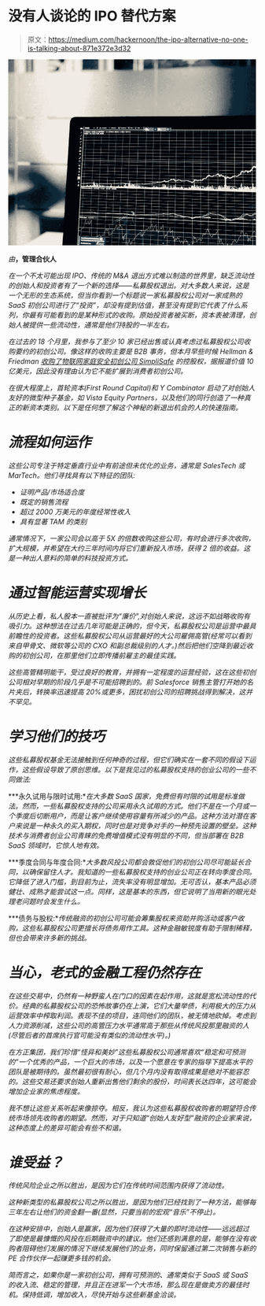 # 没有人谈论的 IPO 替代方案

> 原文：<https://medium.com/hackernoon/the-ipo-alternative-no-one-is-talking-about-871e372e3d32>

![](img/a5e5c5c0b27c2506f725ded69af756a1.png)

*由*[](https://twitter.com/dafrankel)**，管理合伙人**

*在一个不太可能出现 IPO、传统的 M&A 退出方式难以制造的世界里，缺乏流动性的创始人和投资者有了一个新的选择——私募股权退出。对大多数人来说，这是一个无形的生态系统，但当你看到一个标题说一家私募股权公司对一家成熟的 SaaS 初创公司进行了“投资”，却没有提到估值，甚至没有提到它代表了什么系列，你最有可能看到的是某种形式的收购。原始投资者被买断，资本表被清理，创始人被提供一些流动性，通常是他们持股的一半左右。*

*在过去的 18 个月里，我参与了至少 10 家已经出售或认真考虑过私募股权公司收购要约的初创公司。像这样的收购主要是 B2B 事务，但本月早些时候 Hellman & Friedman [收购了物联网家庭安全初创公司 SimpliSafe](https://techcrunch.com/2018/06/29/hellman-friedman-acquires-controlling-interest-in-simplisafe/?utm_source=dlvr.it&utm_medium=twitter) 的控股权，据报道价值 10 亿美元，因此没有理由认为它不能扩展到消费者初创公司。*

*在很大程度上，首轮资本(First Round Capital)和 Y Combinator 启动了对创始人友好的微型种子基金，如 Vista Equity Partners，以及他们的同行创造了一种真正的新资本类别。以下是任何想了解这个神秘的新退出机会的人的快速指南。*

# *流程如何运作*

*这些公司专注于特定垂直行业中有前途但未优化的业务，通常是 SalesTech 或 MarTech。他们寻找具有以下特征的团队:*

*   *证明产品/市场适合度*
*   *既定的销售流程*
*   *超过 2000 万美元的年度经常性收入*
*   *具有显著 TAM 的类别*

*通常情况下，一家公司会以高于 5X 的倍数收购这些公司，有时会进行多次收购，扩大规模，并希望在大约三年时间内将它们重新投入市场，获得 2 倍的收益。这是一种出人意料的简单的科技投资方式。*

# *通过智能运营实现增长*

*从历史上看，私人股本一直被批评为“廉价”,对创始人来说，这远不如战略收购有吸引力。这种想法在过去几年可能是正确的，但今天，私募股权公司是运营中最具前瞻性的投资者。这些私募股权公司从运营最好的大公司雇佣高管(经常可以看到来自甲骨文、微软等公司的 CXO 和副总裁级别的人才。)然后把他们空降到最近收购的初创公司，在那里他们立即传播前雇主的最佳实践。*

*这些高管精明能干，受过良好的教育，并拥有一定程度的运营经验，这在这些初创公司相对早期的阶段几乎是不可能招聘到的。前 Salesforce 销售主管打开她的名片夹后，转换率迅速提高 20%或更多，困扰初创公司的招聘挑战得到解决，这并不罕见。*

# *学习他们的技巧*

*这些私募股权基金无法接触到任何神奇的过程，但它们确实在一套不同的假设下运作，这些假设导致了原创思维。以下是我见过的私募股权支持的创业公司的一些不同做法:*

***永久试用与限时试用:**在大多数 SaaS 国家，免费但有时限的试用是标准做法。然而，一些私募股权支持的公司采用永久试用的方式。他们不是在一个月或一个季度后切断用户，而是让客户继续使用容量有所减少的产品。这种方法对潜在客户来说是一种永久的买入期权，同时也是对竞争对手的一种预先设置的壁垒。这种技术与消费者创业公司青睐的免费增值模式没有明显的不同，但当部署在 B2B SaaS 领域时，它惊人地有效。*

***季度合同与年度合同:**大多数风投公司都会敦促他们的初创公司尽可能延长合同，以确保留住人才。我知道的一些私募股权支持的创业公司正在转向季度合同。它降低了进入门槛，到目前为止，流失率没有明显增加。无可否认，基本产品必须健壮、成熟才能尝试这一点。同样，这是基本的东西，但它说明了当用新的眼光处理老问题时会发生什么。*

***债务与股权:**传统融资的初创公司可能会筹集股权来资助并购活动或客户收购，这些私募股权公司更擅长将债务用作工具。这种金融敏锐度有助于限制稀释，但也会带来许多新的挑战。*

# *当心，老式的金融工程仍然存在*

*在这些交易中，仍然有一种野蛮人在门口的因素在起作用，这就是宽松流动性的代价。经典的私募股权公司的恐怖故事仍在上演，它们大量举债，利用极大的压力从运营效率中榨取利润。表现不佳的项目，连同他们的团队，被无情地砍掉。考虑到人力资源削减，这些公司的高管压力水平通常高于那些从传统风投那里融资的人(尽管后者的首席执行官可能没有类似的流动性水平)。)*

*在方正集团，我们珍惜“怪异和美妙”这些私募股权公司通常喜欢“稳定和可预测的”一个优秀的产品，一个巨大的市场，以及一个愿意在专家的指导下提高水平的团队是被期待的。虽然最初很有耐心，但几个月内没有取得成果是绝对不能容忍的。这些交易还要求创始人重新出售他们剩余的股份，时间表长达四年，这可能会增加企业家的焦虑程度。*

*我不想让这些关系听起来像掠夺。相反，我认为这些私募股权收购者的期望符合传统市场领先收购者的期望。然而，对于只知道“创始人友好型”融资的企业家来说，这种态度上的差异可能会有些不和谐。*

# *谁受益？*

*传统风险企业之所以胜出，是因为它们在传统时间范围内获得了流动性。*

*这种新类型的私募股权公司之所以胜出，是因为他们已经找到了一种方法，能够每三年左右让他们的资金翻一番(显然，只要当前的宏观“音乐”不停止)。*

*在这种安排中，创始人是赢家，因为他们获得了大量的即时流动性——远远超过了即使是最慷慨的风投在后期融资中的建议。他们还感到满意的是，能够在没有收购者阻碍他们发展的情况下继续发展他们的业务，同时保留通过第二次销售与新的 PE 合作伙伴一起赚更多钱的机会。*

*简而言之，如果你是一家初创公司，拥有可预测的、通常类似于 SaaS 或 SaaS 的收入流、稳定的管理，并且正在进军一个大市场，那么现在是做卖方的最佳时机。保持低调，增加收入，尽快开始与这些新基金洽谈。*